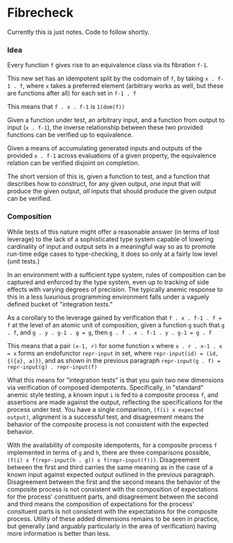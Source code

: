 # Fibrecheck

Currently this is just notes. Code to follow shortly.


### Idea

Every function `f` gives rise to an equivalence class via its fibration `f-1`.

This new set has an idempotent split by the codomain of `f`, by taking `x . f-1 . f`, where `x` takes a preferred element (arbitrary works as well, but these are functions after all) for each set in `f-1 . f`

This means that `f . x . f-1` is `1(dom(f))`

Given a function under test, an arbitrary input, and a function from output to input (`x . f-1`), the inverse relationship between these two provided functions can be verified up to equivalence.

Given a means of accumulating generated inputs and outputs of the provided `x . f-1` across evaluations of a given property, the equivalence relation can be verified disjoint on completion.

The short version of this is, given a function to test, and a function that describes how to construct, for any given output, _one_ input that will produce the given output, _all_ inputs that should produce the given output can be verified.


### Composition

While tests of this nature might offer a reasonable answer (in terms of lost leverage) to the lack of a sophisticated type system capable of lowering cardinality of input and output sets in a meaningful way so as to promote run-time edge cases to type-checking, it does so only at a fairly low level (unit tests.)

In an environment with a sufficient type system, rules of composition can be captured and enforced by the type system, even up to tracking of side effects with varying degrees of precision. The typically anemic response to this in a less luxurious programming environment falls under a vaguely defined bucket of "integration tests."

As a corollary to the leverage gained by verification that `f . x . f-1 . f = f` at the level of an atomic unit of composition, given a function `g` such that `g . f`, and `g . y . g-1 . g = g`, then `g . f . x . f-1 . y . g-1 = g . f`

This means that a pair `(x-1, r)` for some function `x` where `x . r . x-1 . x = x` forms an endofunctor `repr-input` in set, where `repr-input(id) = (id, {({a}, a)})`, and as shown in the previous paragraph `repr-input(g . f) = repr-input(g) . repr-input(f)`

What this means for "integration tests" is that you gain two new dimensions via verification of composed idempotents. Specifically, in "standard" anemic style testing, a known input `i` is fed to a composite process `f`, and assertions are made against the output, reflecting the specifications for the process under test. You have a single comparison, `(f(i) x expected output)`, alignment is a successful test, and disagreement means the behavior of the composite process is not consistent with the expected behavior.

With the availability of composite idempotents, for a composite process `f` implemented in terms of `g` and `h`, there are three comparisons possible, `(f(i) x f(repr-input(h . g)) x f(repr-input(f)))`. Disagreement between the first and third carries the same meaning as in the case of a known input against expected output outlined in the previous paragraph. Disagreement between the first and the second means the behavior of the composite process is not consistent with the composition of expectations for the process' constituent parts, and disagreement between the second and third means the composition of expectations for the process' consituent parts is not consistent with the expectations for the composite process. Utility of these added dimensions remains to be seen in practice, but generally (and arguably particularly in the area of verification) having more information is better than less.
